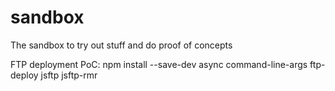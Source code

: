# sandbox
The sandbox to try out stuff and do proof of concepts

FTP deployment PoC:
npm install --save-dev async command-line-args ftp-deploy jsftp jsftp-rmr
